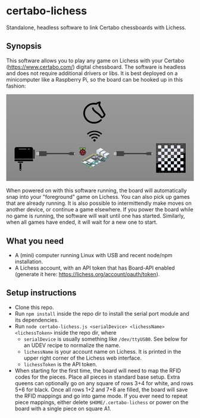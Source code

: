 # certabo-lichess
Standalone, headless software to link Certabo chessboards with Lichess.

## Synopsis
This software allows you to play any game on Lichess with your Certabo (https://www.certabo.com/) digital chessboard. The software is headless and does not require additional drivers or libs. It is best deployed on a minicomputer like a Raspberry Pi, so the board can be hooked up in this fashion:

<img src="certabo-lichess-setup.png" />

When powered on with this software running, the board will automatically snap into your "foreground" game on Lichess. You can also pick up games that are already running. It is also possible to intermittendly make moves on another device, or continue a game elsewhere. If you power the board while no game is running, the software will wait until one has started. Similarly, when all games have ended, it will wait for a new one to start.

## What you need

- A (mini) computer running Linux with USB and recent node/npm installation.
- A Lichess account, with an API token that has Board-API enabled (generate it here: https://lichess.org/account/oauth/token).

## Setup instructions

- Clone this repo.
- Run `npm install` inside the repo dir to install the serial port module and its dependencies.
- Run `node certabo-lichess.js <serialDevice> <lichessName> <lichessToken>` inside the repo dir, where
  - `serialDevice` is usually something like `/dev/ttyUSB0`. See below for an UDEV recipe to normalize the name.
  - `lichessName` is your account name on Lichess. It is printed in the upper right corner of the Lichess web interface.
  - `lichessToken` is the API token.
- When starting for the first time, the board will need to map the RFID codes for the pieces. Place all pieces in standard base setup. Extra queens can optionally go on any square of rows 3+4 for white, and rows 5+6 for black. Once all rows 1+2 and 7+8 are filled, the board will save the RFID mappings and go into game mode. If you ever need to repeat piece mappings, either delete `$HOME/.certabo-lichess` or power on the board with a single piece on square A1.
